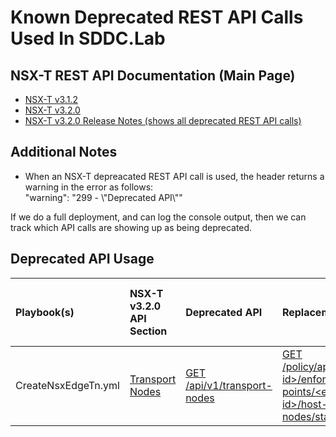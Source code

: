# Known Deprecated REST API Calls Used In SDDC.Lab

## NSX-T REST API Documentation (Main Page)
  - [NSX-T v3.1.2](https://developer.vmware.com/apis/1163/nsx-t)
  - [NSX-T v3.2.0](https://developer.vmware.com/apis/1198/nsx-t)
  - [NSX-T v3.2.0 Release Notes (shows all deprecated REST API calls)](https://docs.vmware.com/en/VMware-NSX-T-Data-Center/3.2/rn/vmware-nsxt-data-center-32-release-notes/index.html)


## Additional Notes
  - When an NSX-T depreacated REST API call is used, the header returns a warning in the error as follows:\
"warning": "299 - \\"Deprecated API\\""

If we do a full deployment, and can log the console output, then we can track which API calls are showing up as being deprecated.


## Deprecated API Usage

| Playbook(s) | NSX-T v3.2.0 API Section | Deprecated API | Replacement API | New API Works in v3.1.x | New API Works in v3.2.0 | Comments |
| :---        | :---        | :---        | :---        | :---        | :---        | :---        |
| CreateNsxEdgeTn.yml | [Transport Nodes](https://vdc-download.vmware.com/vmwb-repository/dcr-public/ce4128ae-8334-4f91-871b-ecce254cf69e/488f1280-204c-441d-8520-8279ac33d54b/api_includes/system_administration_configuration_fabric_nodes_transport_nodes.html) | [GET /api/v1/transport-nodes](https://vdc-download.vmware.com/vmwb-repository/dcr-public/ce4128ae-8334-4f91-871b-ecce254cf69e/488f1280-204c-441d-8520-8279ac33d54b/api_includes/method_ListTransportNodesWithDeploymentInfo.html) | [GET /policy/api/v1/infra/sites/\<site-id\>/enforcement-points/\<enforcementpoint-id\>/host-transport-nodes/state](https://vdc-download.vmware.com/vmwb-repository/dcr-public/ce4128ae-8334-4f91-871b-ecce254cf69e/488f1280-204c-441d-8520-8279ac33d54b/api_includes/method_ListHostTransportNodesByState.html) | No | Yes | When used against a Local Manager, use "default" for both \<site-id\> and \<enforcementpoint-id\>. |

